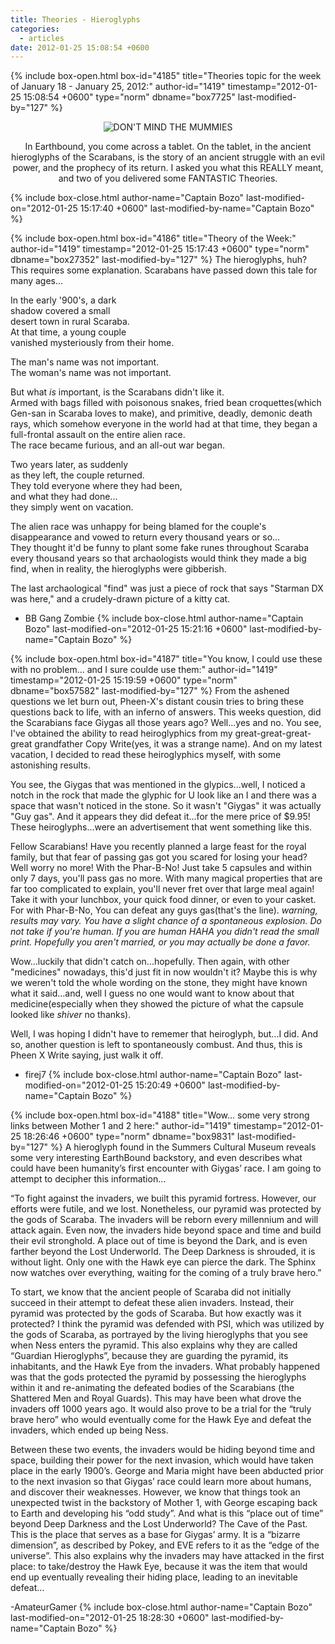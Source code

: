 ```yaml
---
title: Theories - Hieroglyphs
categories:
  - articles
date: 2012-01-25 15:08:54 +0600
---
```

{% include box-open.html box-id="4185" title="Theories topic for the week of January 18 - January 25, 2012:" author-id="1419" timestamp="2012-01-25 15:08:54 +0600" type="norm" dbname="box7725" last-modified-by="127" %}
<center><img src="http://starmen.net/articles/theories/Earthbound_Mummies.jpg" title="DON'T MIND THE MUMMIES" /><p/>

In Earthbound, you come across a tablet. On the tablet, in the ancient hieroglyphs of the Scarabans, is the story of an ancient struggle with an evil power, and the prophecy of its return. I asked you what this REALLY meant, and two of you delivered some FANTASTIC Theories.</center>
{% include box-close.html author-name="Captain Bozo" last-modified-on="2012-01-25 15:17:40 +0600" last-modified-by-name="Captain Bozo" %}

{% include box-open.html box-id="4186" title="Theory of the Week:" author-id="1419" timestamp="2012-01-25 15:17:43 +0600" type="norm" dbname="box27352" last-modified-by="127" %}
The hieroglyphs, huh?<br/>
This requires some explanation. Scarabans have passed down this tale for many ages...<p/>

In the early '900's, a dark<br/>
shadow covered a small<br/>
desert town in rural Scaraba.<br/>
At that time, a young couple<br/>
vanished mysteriously from their home.<p/>

The man's name was not important.<br/>
The woman's name was not important.<br/>

But what _is_ important, is the Scarabans didn't like it.<br/>
Armed with bags filled with poisonous snakes, fried bean croquettes(which Gen-san in Scaraba loves to make), and primitive, deadly, demonic death rays, which somehow everyone in the world had at that time, they began a full-frontal assault on the entire alien race.<br/>
The race became furious, and an all-out war began.<p/>


Two years later, as suddenly<br/>
as they left, the couple returned.<br/>
They told everyone where they had been,<br/>
and what they had done...<br/>
they simply went on vacation.<p/>

The alien race was unhappy for being blamed for the couple's disappearance and vowed to return every thousand years or so...<br/>
They thought it'd be funny to plant some fake runes throughout Scaraba every thousand years so that archaologists would think they made a big find, when in reality, the hieroglyphs were gibberish.<p/>

The last archaological "find" was just a piece of rock that says "Starman DX was here," and a crudely-drawn picture of a kitty cat.<p/>

- BB Gang Zombie
{% include box-close.html author-name="Captain Bozo" last-modified-on="2012-01-25 15:21:16 +0600" last-modified-by-name="Captain Bozo" %}

{% include box-open.html box-id="4187" title="You know, I could use these with no problem... and I sure coulde use them:" author-id="1419" timestamp="2012-01-25 15:19:59 +0600" type="norm" dbname="box57582" last-modified-by="127" %}
From the ashened questions we let burn out, Pheen-X's distant cousin tries to bring these questions back to life, with an inferno of answers. This weeks question, did the Scarabians face Giygas all those years ago? Well...yes and no. You see, I've obtained the ability to read heiroglyphics from my great-great-great-great grandfather Copy Write(yes, it was a strange name). And on my latest vacation, I decided to read these heiroglyphics myself, with some astonishing results.<p/>
You see, the Giygas that was mentioned in the glypics...well, I noticed a notch in the rock that made the glyphic for U look like an I and there was a space that wasn't noticed in the stone. So it wasn't "Giygas" it was actually "Guy gas". And it appears they did defeat it...for the mere price of $9.95! These heiroglyphs...were an advertisement that went something like this.<p/>
Fellow Scarabians! Have you recently planned a large feast for the royal family, but that fear of passing gas got you scared for losing your head? Well worry no more! With the Phar-B-No! Just take 5 capsules and within only 7 days, you'll pass gas no more. With many magical properties that are far too complicated to explain, you'll never fret over that large meal again! Take it with your lunchbox, your quick food dinner, or even to your casket. For with Phar-B-No, You can defeat any guys gas(that's the line). *warning, results may vary. You have a slight chance of a spontaneous explosion. Do not take if you're human. If you are human HAHA you didn't read the small print. Hopefully you aren't married, or you may actually be done a favor.*<p/>
Wow...luckily that didn't catch on...hopefully. Then again, with other "medicines" nowadays, this'd just fit in now wouldn't it? Maybe this is why we weren't told the whole wording on the stone, they might have known what it said...and, well I guess no one would want to know about that medicine(especially when they showed the picture of what the capsule looked like *shiver* no thanks).<p/>
Well, I was hoping I didn't have to rememer that heiroglyph, but...I did. And so, another question is left to spontaneously combust. And thus, this is Pheen X Write saying, just walk it off.<p/>

- firej7
{% include box-close.html author-name="Captain Bozo" last-modified-on="2012-01-25 15:20:49 +0600" last-modified-by-name="Captain Bozo" %}

{% include box-open.html box-id="4188" title="Wow... some very strong links between Mother 1 and 2 here:" author-id="1419" timestamp="2012-01-25 18:26:46 +0600" type="norm" dbname="box9831" last-modified-by="127" %}
A hieroglyph found in the Summers Cultural Museum reveals some very interesting EarthBound backstory, and even describes what could have been humanity’s first encounter with Giygas’ race. I am going to attempt to decipher this information…<p/>
“To fight against the invaders, we built this pyramid fortress. However, our efforts were futile, and we lost. Nonetheless, our pyramid was protected by the gods of Scaraba. The invaders will be reborn every millennium and will attack again. Even now, the invaders hide beyond space and time and build their evil stronghold. A place out of time is beyond the Dark, and is even farther
beyond the Lost Underworld. The Deep Darkness is shrouded, it is without light. Only one with the Hawk eye can pierce the dark. The Sphinx now watches over everything, waiting for the coming of a truly brave hero.”<p/>
To start, we know that the ancient people of Scaraba did not initially succeed in their attempt to defeat these alien invaders. Instead, their pyramid was protected by the gods of Scaraba. But how exactly was it protected? I think the pyramid was defended with PSI, which was utilized by the gods of Scaraba, as portrayed by the living hieroglyphs that you see when Ness enters the pyramid. This also explains why they are called “Guardian Hieroglyphs”, because they are guarding the pyramid, its inhabitants, and the Hawk Eye from the invaders. What probably happened was that the gods protected the pyramid by possessing the hieroglyphs within it and re-animating the defeated bodies of the Scarabians (the Shattered Men and Royal Guards). This may have been what drove the invaders off 1000 years ago. It would also prove to be a trial for the “truly brave hero” who would eventually come for the Hawk Eye and defeat the invaders, which ended up being Ness.<p/>
Between these two events, the invaders would be hiding beyond time and space, building their power for the next invasion, which would have taken place in the early 1900’s. George and Maria might have been abducted prior to the next invasion so that Giygas’ race could learn more about humans, and discover their weaknesses. However, we know that things took an unexpected twist in the backstory of Mother 1, with George escaping back to Earth and developing his “odd study”. And what is this “place out of time” beyond Deep Darkness and the Lost Underworld? The Cave of the Past. This is the place that serves as a base for Giygas’ army. It is a “bizarre dimension”, as described by Pokey, and EVE refers to it as the “edge of the universe”. This also explains why the invaders may have attacked in the first place: to take/destroy the Hawk Eye, because it was the item that would end up eventually revealing their hiding place, leading to an inevitable defeat…<p/>
-AmateurGamer 
{% include box-close.html author-name="Captain Bozo" last-modified-on="2012-01-25 18:28:30 +0600" last-modified-by-name="Captain Bozo" %}
